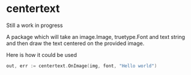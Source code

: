 # centertext

Still a work in progress

A package which will take an image.Image, truetype.Font and text string and then draw the text centered on the provided image.

Here is how it could be used

```go
out, err := centertext.OnImage(img, font, "Hello world")
```
